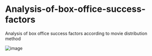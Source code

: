 # Analysis-of-box-office-success-factors
Analysis of box office success factors according to movie distribution method

![image](https://github.com/user-attachments/assets/1f2ee127-ebd0-451e-8af9-73616cb4d568)

